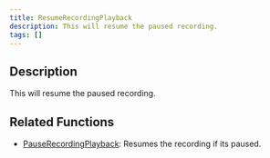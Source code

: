 ```yaml
---
title: ResumeRecordingPlayback
description: This will resume the paused recording.
tags: []
---
```


## Description

This will resume the paused recording.


## Related Functions

- [PauseRecordingPlayback](../functions/PauseRecordingPlayback): Resumes the recording if its paused.
